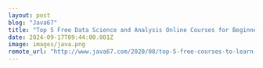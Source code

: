 ```yaml
---
layout: post
blog: "Java67"
title: "Top 5 Free Data Science and Analysis Online Courses for Beginners in 2024 - Best of Lot"
date: 2024-09-17T09:44:00.001Z
image: images/java.png
remote_url: "http://www.java67.com/2020/08/top-5-free-courses-to-learn-data-science-and-analysis.html"
---
```

